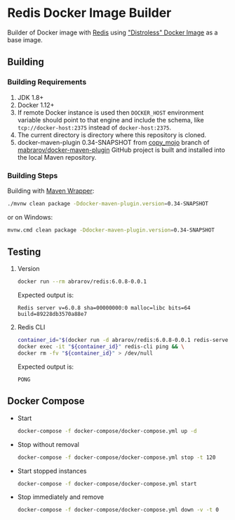 # Redis Docker Image Builder

Builder of Docker image with [Redis](https://github.com/redis/redis) using
["Distroless" Docker Image](https://github.com/GoogleContainerTools/distroless) as a base image.

## Building

### Building Requirements

1. JDK 1.8+
1. Docker 1.12+
1. If remote Docker instance is used then `DOCKER_HOST` environment variable should point to that
   engine and include the schema, like `tcp://docker-host:2375` instead of `docker-host:2375`.
1. The current directory is directory where this repository is cloned.
1. docker-maven-plugin 0.34-SNAPSHOT from
   [copy_mojo](https://github.com/mabrarov/docker-maven-plugin/tree/copy_mojo) branch
   of [mabrarov/docker-maven-plugin](https://github.com/mabrarov/docker-maven-plugin) GitHub project
   is built and installed into the local Maven repository.

### Building Steps

Building with [Maven Wrapper](https://github.com/takari/maven-wrapper):

```bash
./mvnw clean package -Ddocker-maven-plugin.version=0.34-SNAPSHOT
```

or on Windows:

```bash
mvnw.cmd clean package -Ddocker-maven-plugin.version=0.34-SNAPSHOT
```

## Testing

1. Version

   ```bash
   docker run --rm abrarov/redis:6.0.8-0.0.1
   ```

   Expected output is:

   ```text
   Redis server v=6.0.8 sha=00000000:0 malloc=libc bits=64 build=89228db3570a88e7
   ```

1. Redis CLI

   ```bash
   container_id="$(docker run -d abrarov/redis:6.0.8-0.0.1 redis-server)" && \
   docker exec -it "${container_id}" redis-cli ping && \
   docker rm -fv "${container_id}" > /dev/null
   ```

   Expected output is:

   ```text
   PONG
   ```

## Docker Compose

* Start

   ```bash
   docker-compose -f docker-compose/docker-compose.yml up -d
   ```

* Stop without removal

   ```bash
   docker-compose -f docker-compose/docker-compose.yml stop -t 120
   ```

* Start stopped instances

   ```bash
   docker-compose -f docker-compose/docker-compose.yml start
   ```

* Stop immediately and remove

   ```bash
   docker-compose -f docker-compose/docker-compose.yml down -v -t 0
   ```
